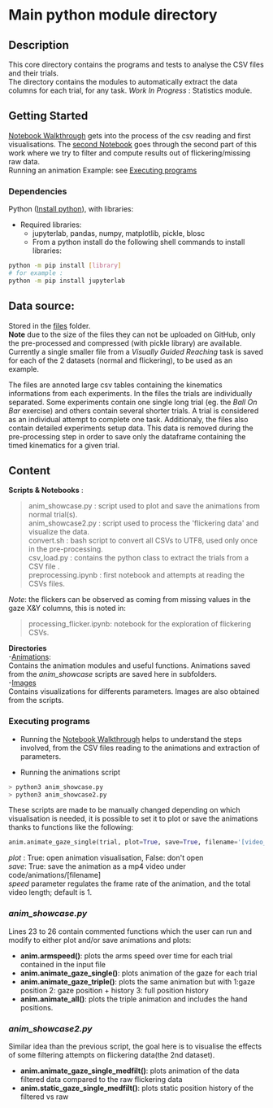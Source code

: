 # Main python module directory

## Description

This core directory contains the programs and tests to analyse the CSV files and their trials.  
The directory contains the modules to automatically extract the data columns for each trial, for any task.
*Work In Progress* : Statistics module. 

## Getting Started

[Notebook Walkthrough](https://github.com/toelt-llc/gaze-kuleuven/blob/main/code/nb_walkthrough.ipynb) gets into the process of the csv reading and first visualisations.
The [second Notebook](https://github.com/toelt-llc/RESEARCH-gaze-kuleuven/blob/main/code/processing_flicker.ipynb) goes through the second part of this work where we try to filter and compute results out of flickering/missing raw data.      
Running an animation Example: see [Executing programs](https://github.com/toelt-llc/RESEARCH-gaze-kuleuven/tree/main/code#executing-programs)

### Dependencies

Python ([Install python](https://www.python.org/downloads/)), with libraries:
- Required libraries: 
    - jupyterlab, pandas, numpy, matplotlib, pickle, blosc
    - From a python install do the following shell commands to install libraries:  
```bash
python -m pip install [library] 
# for example :
python -m pip install jupyterlab
```

## Data source: 
Stored in the [files](https://github.com/toelt-llc/RESEARCH-gaze-kuleuven/tree/main/files) folder.  
**Note** due to the size of the files they can not be uploaded on GitHub, only the pre-processed and compressed (with pickle library) are available.  
Currently a single smaller file from a *Visually Guided Reaching* task is saved for each of the 2 datasets (normal and flickering), to be used as an example.  


The files are annoted large csv tables containing the kinematics informations from each experiments.  In the files the trials are individually separated.  Some experiments contain one single long trial (eg. the *Ball On Bar* exercise) and others contain several shorter trials.  A trial is considered as an individual attempt to complete one task.  Additionaly, the files also contain detailed experiments setup data. This data is removed during the pre-processing step in order to save only the dataframe containing the timed kinematics for a given trial.  

## Content

**Scripts & Notebooks** :   
>anim_showcase.py : script used to plot and save the animations from normal trial(s).  
>anim_showcase2.py : script used to process the 'flickering data' and visualize the data.  
>convert.sh : bash script to convert all CSVs to UTF8, used only once in the pre-processing.  
>csv_load.py : contains the python class to extract the trials from a CSV file .   
>preprocessing.ipynb : first notebook and attempts at reading the CSVs files.  

*Note*: the flickers can be observed as coming from missing values in the gaze X&Y columns, this is noted in:  
>processing_flicker.ipynb: notebook for the exploration of flickering CSVs.  

**Directories**  
-[Animations](https://github.com/toelt-llc/gaze-kuleuven/tree/main/code/animations):  
Contains the animation modules and useful functions. Animations saved from the *anim_showcase* scripts are saved here in subfolders.  
-[Images](https://github.com/toelt-llc/gaze-kuleuven/tree/main/code/images)  
Contains visualizations for differents parameters. Images are also obtained from the scripts.  


### Executing programs

* Running the [Notebook Walkthrough](https://github.com/toelt-llc/gaze-kuleuven/blob/main/code/nb_walkthrough.ipynb) helps to understand the steps involved, from the CSV files reading to the animations and extraction of parameters.   

* Running the animations script
```bash
> python3 anim_showcase.py
> python3 anim_showcase2.py
```

These scripts are made to be manually changed depending on which visualisation is needed, it is possible to set it to plot or save the animations thanks to functions like the following:   
```python 
anim.animate_gaze_single(trial, plot=True, save=True, filename='[video_name]',speed = 10)
```
*plot* : True: open animation visualisation, False: don't open  
*save*: True: save the animation as a mp4 video under code/animations/[filename]   
*speed* parameter regulates the frame rate of the animation, and the total video length; default is 1.  

### *anim_showcase.py*
Lines 23 to 26 contain commented functions which the user can run and modify to either plot and/or save animations and plots: 
- **anim.armspeed()**: plots the arms speed over time for each trial contained in the input file
- **anim.animate_gaze_single()**: plots animation of the gaze for each trial
- **anim.animate_gaze_triple()**: plots the same animation but with 1:gaze position 2: gaze position + history 3: full position history
- **anim.animate_all()**: plots the triple animation and includes the hand positions.

### *anim_showcase2.py*
Similar idea than the previous script, the goal here is to visualise the effects of some filtering attempts on flickering data(the 2nd dataset).  
- **anim.animate_gaze_single_medfilt()**: plots animation of the data filtered data compared to the raw flickering data
- **anim.static_gaze_single_medfilt()**: plots static position history of the filtered vs raw
